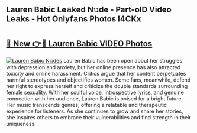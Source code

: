 ## Lauren Babic Le𝚊ked N𝚞de - Part-oID Video Le𝚊ks - Hot Onlyf𝚊ns Photos I4CKx

# <h2><a href="http://ab38145.deff.icu/?id=Lauren+Babic">🔗 New 👉🔴 Lauren Babic VIDEO Photos</a></h2>

[![Lauren Babic N𝚞des](https://i.imgur.com/rIISA9y.gif)](http://ab38145.deff.icu/?id=Lauren+Babic)
Lauren Babic has been open about her struggles with depression and anxiety, but her online presence has also attracted toxicity and online harassment. Critics argue that her content perpetuates harmful stereotypes and objectifies women. Some fans, meanwhile, defend her right to express herself and criticize the double standards surrounding female sexuality. With her soulful voice, introspective lyrics, and genuine connection with her audience, Lauren Babic is poised for a bright future. Her music transcends genres, offering a relatable and therapeutic experience for listeners. As she continues to grow and share her stories, she inspires others to embrace their vulnerabilities and find strength in their uniqueness.
